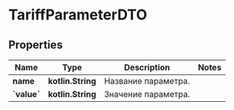
# TariffParameterDTO

## Properties
| Name | Type | Description | Notes |
| ------------ | ------------- | ------------- | ------------- |
| **name** | **kotlin.String** | Название параметра. |  |
| **&#x60;value&#x60;** | **kotlin.String** | Значение параметра. |  |



